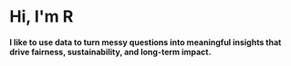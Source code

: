 # Hi, I'm R

#### I like to use data to turn messy questions into meaningful insights that drive fairness, sustainability, and long-term impact.
